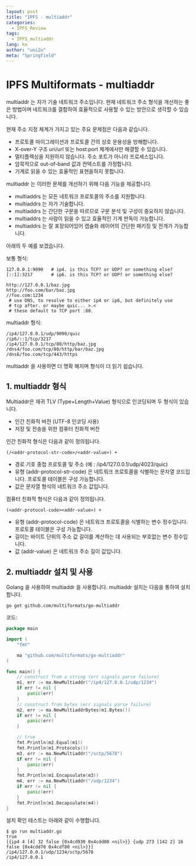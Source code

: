```yaml
---
layout: post
title: "IPFS - multiaddr"
categories:
  - IPFS_Review
tags:
  - IPFS_multiaddr
lang: ko
author: "uni2u"
meta: "Springfield"
---
```


# IPFS Multiformats - multiaddr

multiaddr 는 자가 기술 네트워크 주소입니다. 현재 네트워크 주소 형식을 개선하는 좋은 방법이며 네트워크를 결합하여 효율적으로 사용할 수 있는 방안으로 생각할 수 있습니다.

현재 주소 지정 체계가 가지고 있는 주요 문제점은 다음과 같습니다.

- 프로토콜 마이그레이션과 프로토콜 간의 상호 운용성을 방해합니다.
- X-over-Y 구조 uri/url 또는 host:port 체계에서만 해결할 수 있습니다.
- 멀티플렉싱을 지원하지 않습니다. 주소 포트가 아니라 프로세스입니다.
- 암묵적으로 out-of-band 값과 컨텍스트를 가정합니다.
- 기계로 읽을 수 있는 효율적인 표현을하지 못합니다.

multiaddr 는 이러한 문제를 개선하기 위해 다음 기능을 제공합니다.

- multiaddrs 는 모든 네트워크 프로토콜의 주소를 지원합니다.
- multiaddrs 는 자가 기술합니다.
- multiaddrs 는 간단한 구문을 따르므로 구문 분석 및 구성이 중요하지 않습니다.
- multiaddrs 는 사람이 읽을 수 있고 효율적인 기계 판독이 가능합니다.
- multiaddrs 는 잘 포장되어있어 캡슐화 레이어의 간단한 패키징 및 전개가 가능합니다.

아래의 두 예를 보겠습니다.

보통 형식:

```
127.0.0.1:9090   # ip4. is this TCP? or UDP? or something else?
[::1]:3217       # ip6. is this TCP? or UDP? or something else?

http://127.0.0.1/baz.jpg
http://foo.com/bar/baz.jpg
//foo.com:1234
 # use DNS, to resolve to either ip4 or ip6, but definitely use
 # tcp after. or maybe quic... >.<
 # these default to TCP port :80.
```

multiaddr 형식:

```
/ip4/127.0.0.1/udp/9090/quic
/ip6/::1/tcp/3217
/ip4/127.0.0.1/tcp/80/http/baz.jpg
/dns4/foo.com/tcp/80/http/bar/baz.jpg
/dns6/foo.com/tcp/443/https
```

multiaddr 을 사용하면 더 명확 해지며 형식이 더 읽기 쉽습니다.

## 1. multiaddr 형식

Multiaddr은 재귀 TLV (Type+Length+Value) 형식으로 인코딩되며 두 형식이 있습니다.

- 인간 친화적 버전 (UTF-8 인코딩 사용)
- 저장 및 전송을 위한 컴퓨터 친화적 버전

인간 친화적 형식은 다음과 같이 정의됩니다.

`(/<addr-protocol-str-code>/<addr-value>) +`

- 경로 기호 중첩 프로토콜 및 주소 (예 : /ip4/127.0.0.1/udp/4023/quic)
- 유형 (addr-protocol-str-code) 은 네트워크 프로토콜을 식별하는 문자열 코드입니다. 프로토콜 테이블은 구성 가능합니다.
- 값은 문자열 형식의 네트워크 주소 값입니다.

컴퓨터 친화적 형식은 다음과 같이 정의됩니다.

`(<addr-protocol-code><addr-value>) +`

- 유형 (addr-protocol-code) 은 네트워크 프로토콜을 식별하는 변수 정수입니다. 프로토콜 테이블은 구성 가능합니다.
- 길이는 바이트 단위의 주소 값 길이를 계산하는 데 사용되는 부호없는 변수 정수입니다.
- 값 (addr-value) 은 네트워크 주소 길이 값입니다.

## 2. multiaddr 설치 및 사용

Golang 을 사용하여 multiaddr 을 사용합니다.
multiaddr 설치는 다음을 통하여 설치합니다.

`go get github.com/multiformats/go-multiaddr`

코드:

```go
package main

import (
    "fmt"

    ma "github.com/multiformats/go-multiaddr"
)

func main() {
    // construct from a string (err signals parse failure)
    m1, err := ma.NewMultiaddr("/ip4/127.0.0.1/udp/1234")
    if err != nil {
        panic(err)
    }
    // construct from bytes (err signals parse failure)
    m2, err := ma.NewMultiaddrBytes(m1.Bytes())
    if err != nil {
        panic(err)
    }

    // true
    fmt.Println(m2.Equal(m1))
    fmt.Println(m1.Protocols())
    m3, err := ma.NewMultiaddr("/sctp/5678")
    if err != nil {
        panic(err)
    }
    fmt.Println(m1.Encapsulate(m3))
    m4, err := ma.NewMultiaddr("/udp/1234")
    if err != nil {
        panic(err)
    }
    fmt.Println(m1.Decapsulate(m4))
}
```

설치 확인 테스트는 아래와 같이 수행합니다.

```
$ go run multiaddr.go
true
[{ip4 4 [4] 32 false {0x4cd930 0x4cdd00 <nil>}} {udp 273 [142 2] 16 false {0x4cdd70 0x4cdf80 <nil>}}]
/ip4/127.0.0.1/udp/1234/sctp/5678
/ip4/127.0.0.1
```

